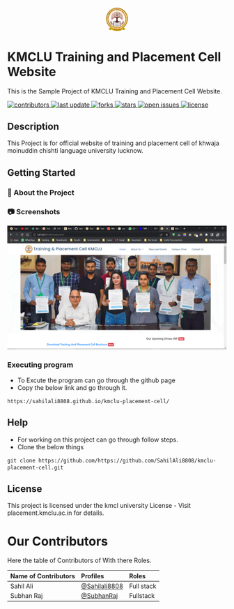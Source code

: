 <p align="center">
  <img src="https://github.com/SahilAli8808/kmclu-placement-cell/blob/dev/assets/img/logo.png" width="10%" alt='project-monai'>  </p>
<!-- Table of Contents -->

 # KMCLU Training and Placement Cell Website
This is the Sample Project of KMCLU Training and Placement Cell Website.
<!-- Badges -->
<p>
  <a href="https://github.com/SahilAli8808/kmclu-placement-cell/graphs/contributors">
    <img src="https://img.shields.io/github/contributors/SahilAli8808/kmclu-placement-cell" alt="contributors" />
  </a>
  <a href="">
    <img src="https://img.shields.io/github/last-commit/SahilAli8808/kmclu-placement-cell" alt="last update" />
  </a>
  <a href="https://github.com/SahilAli8808/kmclu-placement-cell/network/members">
    <img src="https://img.shields.io/github/forks/SahilAli8808/kmclu-placement-cell" alt="forks" />
  </a>
  <a href="https://github.com/SahilAli8808/kmclu-placement-cell/stargazers">
    <img src="https://img.shields.io/github/stars/SahilAli8808/Reform-Portal-FB-ESDProgram-B1" alt="stars" />
  </a>
  <a href="https://github.com/SahilAli8808/kmclu-placement-cell/issues/">
    <img src="https://img.shields.io/github/issues/SahilAli8808/kmclu-placement-cell" alt="open issues" />
  </a>
  <a href="https://github.com/Louis3797/awesome-readme-template/blob/master/LICENSE">
    <img src="https://img.shields.io/github/license/SahilAli8808/kmclu-placement-cell.svg" alt="license" />
  </a>
</p>
  
## Description

This Project is for official  website of training and placement cell of khwaja moinuddin chishti language university lucknow.

## Getting Started

<!-- About the Project -->
### :star2: About the Project


<!-- Screenshots -->
### :camera: Screenshots

<div align="center"> 
  <img src="https://github.com/SahilAli8808/kmclu-placement-cell/blob/dev/assets/img/screenshots/1.png" alt="screenshot" />
</div>

### Executing program

* To Excute the program can go through the github page 
* Copy the below link and go through it.
```
https://sahilali8808.github.io/kmclu-placement-cell/
```

## Help

* For working on this project can go through follow steps.
* Clone the below things

```
git clone https://github.com/https://github.com/SahilAli8808/kmclu-placement-cell.git
```


## License

This project is licensed under the kmcl university License - Visit placement.kmclu.ac.in for details.

# Our Contributors
Here the table of Contributors of With there Roles.

| Name of Contributors   |                                     Profiles                                        | Roles |
|:---                    |            :----                                                                   |    :----  |
| Sahil Ali        |  [@Sahilali8808](https://github.com/Sahilali8808)                                      |Full stack|
| Subhan Raj       |  [@SubhanRaj](https://github.com/SubhanRaj)                                  |Fullstack |



